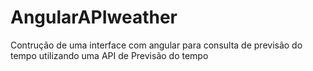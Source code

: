 # AngularAPIweather
 Contrução de uma interface com angular para consulta de previsão do tempo utilizando uma API de Previsão do tempo
